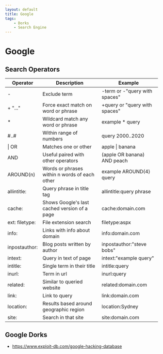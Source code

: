 ```yaml
---
layout: default
title: Google
tags:
    - Dorks
    - Search Engine
---
```

# Google
## Search Operators

Operator | Description | Example
--- | --- | ---
- | Exclude term | -term or -"query with spaces"
+ "..." | Force exact match on word or phrase | +query or "query with spaces"
* | Wildcard match any word or phrase | example * query
#..# | Within range of numbers | query 2000..2020
\| OR | Matches one or other | apple \| banana
AND | Useful paired with other operators | (apple OR banana) AND peach
AROUND(n) | Words or phrases within n words of each other | example AROUND(4) query
allintitle: | Query phrase in title tag | allintitle:query phrase
cache: | Shows Google's last cached version of a page | cache:domain.com
ext: filetype: | File extension search | filetype:aspx
info: | Links with info about domain | info:domain.com
inpostauthor: | Blog posts written by author | inpostauthor:"steve bobs"
intext: | Query in text of page | intext:"example query"
intitle: | Single term in their title | intitle:query
inurl: | Term in url | inurl:query
related: | Similar to queried website | related:domain.com
link: | Link to query | link:domain.com
location: | Results based around geographic region | location:Sydney
site: | Search in that site | site:domain.com

## Google Dorks
- <https://www.exploit-db.com/google-hacking-database>